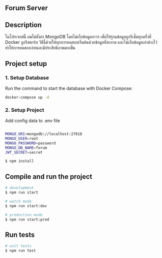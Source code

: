## Forum Server

## Description

ในโปรเจกต์นี้ ผมได้ตั้งค่า MongoDB โดยไม่เก็บข้อมูลถาวร เพื่อให้ฐานข้อมูลถูกรีเซ็ตทุกครั้งที่ Docker ถูกรีสตาร์ท วิธีนี้ช่วยให้ทุกการทดสอบเริ่มต้นด้วยข้อมูลที่สะอาด และไม่เก็บข้อมูลเก่าค้างไว้ ทำให้การทดสอบง่ายและมีประสิทธิภาพมากขึ้น

## Project setup

### 1. Setup Database

Run the command to start the database with Docker Compose:

```bash
docker-compose up -d
```

### 2. Setup Project

Add config data to .env file

```bash

MONGO_URI=mongodb://localhost:27018
MONGO_USER=root
MONGO_PASSWORD=password
MONGO_DB_NAME=forum
JWT_SECRET=secret
```

```bash
$ npm install
```

## Compile and run the project

```bash
# development
$ npm run start

# watch mode
$ npm run start:dev

# production mode
$ npm run start:prod
```

## Run tests

```bash
# unit tests
$ npm run test

```
